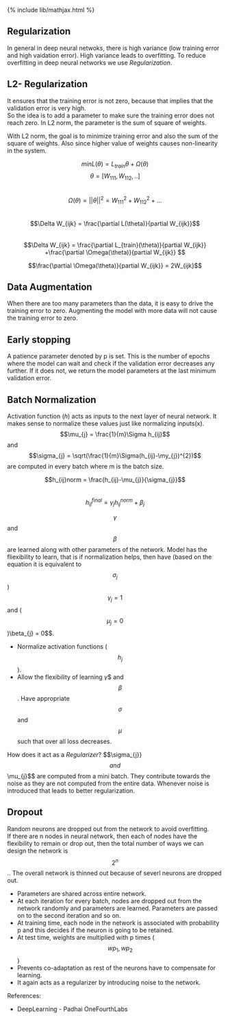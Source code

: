 {% include lib/mathjax.html %}

## Regularization

In general in deep neural netwoks, there is high variance (low training error and high vaidation error). High variance leads to overfitting. To reduce overfitting in deep neural networks we use _Regularization_.

## L2- Regularization

It ensures that the training error is not zero, because that implies that the validation error is very high.\
So the idea is to add a parameter to make sure the training error does not reach zero. In L2 norm, the parameter is the sum of square of weights. 

With L2 norm, the goal is to minimize training error and also the sum of the square of weights. Also since higher value of weights causes non-linearity in the system.

$$min L(\theta) = L_{train} \theta + \Omega(\theta) $$
$$ \theta = [W_{111}, W_{112},..] $$\
$$ \Omega(\theta) = ||\theta||^{2} = W_{111}^{2} +W_{112}^{2}+...$$\
$$\Delta W_{ijk} = \frac{\partial L(\theta)}{partial W_{ijk}}$$ \
$$\Delta W_{ijk} = \frac{\partial L_{train}(\theta)}{partial W_{ijk}} +\frac{\partial \Omega(\theta)}{partial W_{ijk}} $$

$$\frac{\partial \Omega(\theta)}{partial W_{ijk}} = 2W_{ijk}$$

## Data Augmentation

When there are too many parameters than the data, it is easy to drive the training error to zero. Augmenting the model with more data will not cause the training error to zero. 

## Early stopping 

A patience parameter denoted by p is set. This is the number of epochs where the model can wait and check if the validation error decreases any further. If it does not, we return the model parameters at the last minimum validation error.

## Batch Normalization

Activation function (_h_)  acts as inputs to the next layer of neural network. It makes sense to normalize these values just like normalizing inputs(x).\
$$\mu_{j} = \frac{1}{m}\Sigma h_{ij}$$ and \
$$\sigma_{j} = \sqrt(\frac{1}{m}\Sigma(h_{ij}-\my_{j})^{2})$$ are computed in every batch where m is the batch size.

$$h_{ij}norm  = \frac{h_{ij}-\mu_{j}}{\sigma_{j}}$$\
$$ h_{ij}^{final} = \gamma_{j} h_{ij}^{norm}+\beta_{j}$$

$$\gamma$$ and $$\beta$$ are learned along with other parameters of the network.
Model has the fliexibility to learn, that is if normalization helps, then have (based on the equation it is equivalent to $$\sigma_{j}$$) $$\gamma_{j} = 1 $$and ($$\mu_{j} = 0 $$)\beta_{j} = 0$$\$$.

* Normalize activation functions ($$h_{j}$$).
* Allow the flexibility of learning $\gamma$$ and $$\beta$$ . Have appropriate $$\sigma$$ and $$\mu$$ such that over all loss decreases.

How does it act as a _Regularizer_?
$$\sigma_{j}}$$ and $$\mu_{j}$$ are computed from a mini batch. They contribute towards the noise as they are not computed from the entire data.
Whenever noise is introduced that leads to better regularization.

## Dropout

Random neurons are dropped out from the network to avoid overfitting. \
If there are n nodes in neural network, then each of nodes have the flexibility to remain or drop out, then the total number of ways we can design the network is $$2^{n}$$ .. The overall network is thinned out because of severl neurons are dropped out.

* Parameters are shared across entire network.
* At each iteration for every batch, nodes are dropped out from the network randomly and parameters are learned. Parameters are passed on to the second iteration and so on.
* At training time, each node in the network is associated with probability p and this decides if the neuron is going to be retained.
* At test time, weights are multiplied with p times ($$wp_{1},wp_{2}$$)
* Prevents co-adaptation as rest of the neurons have to compensate for learning.
* It again acts as a regularizer by introducing noise to the network. 

References:

* DeepLearning - Padhai OneFourthLabs
